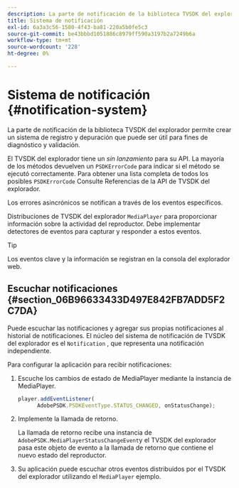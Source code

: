 ```yaml
---
description: La parte de notificación de la biblioteca TVSDK del explorador permite crear un sistema de registro y depuración que puede ser útil para fines de diagnóstico y validación.
title: Sistema de notificación
exl-id: 6a3a3c56-1580-4f43-ba81-220a5b0fe5c3
source-git-commit: be43bbbd1051886c8979ff590a3197b2a7249b6a
workflow-type: tm+mt
source-wordcount: '228'
ht-degree: 0%

---
```


# Sistema de notificación {#notification-system}

La parte de notificación de la biblioteca TVSDK del explorador permite crear un sistema de registro y depuración que puede ser útil para fines de diagnóstico y validación.

<!--<a id="section_EC5DBE8DDA434B70A01FA2F3EF4618BD"></a>-->

El TVSDK del explorador tiene un *sin lanzamiento* para su API. La mayoría de los métodos devuelven un `PSDKErrorCode` para indicar si el método se ejecutó correctamente. Para obtener una lista completa de todos los posibles `PSDKErrorCode` Consulte Referencias de la API de TVSDK del explorador.

Los errores asincrónicos se notifican a través de los eventos específicos.

Distribuciones de TVSDK del explorador `MediaPlayer` para proporcionar información sobre la actividad del reproductor. Debe implementar detectores de eventos para capturar y responder a estos eventos.

>[!TIP]
>
>Los eventos clave y la información se registran en la consola del explorador web.

## Escuchar notificaciones {#section_06B96633433D497E842FB7ADD5F2C7DA}

Puede escuchar las notificaciones y agregar sus propias notificaciones al historial de notificaciones. El núcleo del sistema de notificación de TVSDK del explorador es el `Notification` , que representa una notificación independiente.

Para configurar la aplicación para recibir notificaciones:

1. Escuche los cambios de estado de MediaPlayer mediante la instancia de MediaPlayer.

   ```js
   player.addEventListener( 
         AdobePSDK.PSDKEventType.STATUS_CHANGED, onStatusChange);
   ```

1. Implemente la llamada de retorno.

   La llamada de retorno recibe una instancia de `AdobePSDK.MediaPlayerStatusChangeEvent`y el TVSDK del explorador pasa este objeto de evento a la llamada de retorno que contiene el nuevo estado del reproductor.
1. Su aplicación puede escuchar otros eventos distribuidos por el TVSDK del explorador utilizando el `MediaPlayer` ejemplo.
